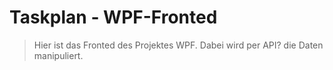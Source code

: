 # Taskplan - WPF-Fronted

> Hier ist das Fronted des Projektes WPF.
> Dabei wird per API? die Daten manipuliert.
